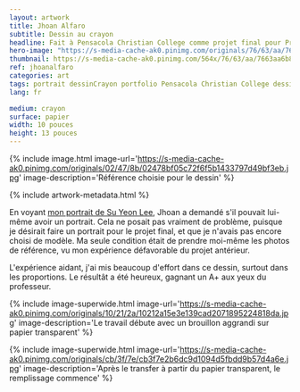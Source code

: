 ```yaml
---
layout: artwork
title: Jhoan Alfaro
subtitle: Dessin au crayon
headline: Fait à Pensacola Christian College comme projet final pour Principles of Drawing
hero-image: "https://s-media-cache-ak0.pinimg.com/originals/76/63/aa/7663aa6b8148a6fb848d4da29f79af61.jpg"
thumbnail: https://s-media-cache-ak0.pinimg.com/564x/76/63/aa/7663aa6b8148a6fb848d4da29f79af61.jpg
ref: jhoanalfaro
categories: art
tags: portrait dessinCrayon portfolio Pensacola Christian College dessin PrinciplesofDrawing
lang: fr

medium: crayon
surface: papier
width: 10 pouces
height: 13 pouces
---
```

{% include image.html image-url='https://s-media-cache-ak0.pinimg.com/originals/02/47/8b/02478bf05c72f6f5b1433797d49bf3eb.jpg' image-description='Référence choisie pour le dessin' %}

{% include artwork-metadata.html %}

En voyant <a href="http://denislabrecque.ca/artwork/2015/11/24/dessin-su-yeon.html">mon portrait de Su Yeon Lee</a>, Jhoan a demandé s'il pouvait lui-même avoir un portrait. Cela ne posait pas vraiment de problème, puisque je désirait faire un portrait pour le projet final, et que je n'avais pas encore choisi de modèle. Ma seule condition était de prendre moi-même les photos de référence, vu mon expérience défavorable du projet antérieur.

L'expérience aidant, j'ai mis beaucoup d'effort dans ce dessin, surtout dans les proportions. Le résultât a été heureux, gagnant un A+ aux yeux du professeur.

{% include image-superwide.html image-url='https://s-media-cache-ak0.pinimg.com/originals/10/21/2a/10212a15e3e139cad2071895224818da.jpg' image-description='Le travail débute avec un brouillon aggrandi sur papier transparent' %}

{% include image-superwide.html image-url='https://s-media-cache-ak0.pinimg.com/originals/cb/3f/7e/cb3f7e2b6dc9d1094d5fbdd9b57d4a6e.jpg' image-description='Après le transfer à partir du papier transparent, le remplissage commence' %}
